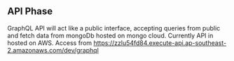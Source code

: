 ## API Phase

GraphQL API will act like a public interface, accepting queries from public and fetch data from mongoDb hosted on mongo cloud. Currently API in hosted on AWS. Access from
https://zzlu54fd84.execute-api.ap-southeast-2.amazonaws.com/dev/graphql

